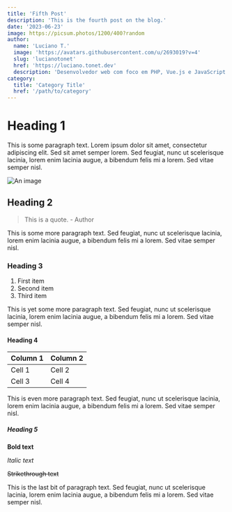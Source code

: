 ```yaml
---
title: 'Fifth Post'
description: 'This is the fourth post on the blog.'
date: '2023-06-23'
image: https://picsum.photos/1200/400?random
author:
  name: 'Luciano T.'
  image: 'https://avatars.githubusercontent.com/u/2693019?v=4'
  slug: 'lucianotonet'
  href: 'https://luciano.tonet.dev'
  description: 'Desenvolvedor web com foco em PHP, Vue.js e JavaScript e IA. Músico nas horas vagas. Baseado em Passo Fundo, RS. Sempre aprendendo e aberto a novas oportunidades.'
category:
  title: 'Category Title'
  href: '/path/to/category'
---
```


# Heading 1

This is some paragraph text. Lorem ipsum dolor sit amet, consectetur adipiscing elit. Sed sit amet semper lorem. Sed feugiat, nunc ut scelerisque lacinia, lorem enim lacinia augue, a bibendum felis mi a lorem. Sed vitae semper nisl.

![An image](https://via.placeholder.com/1200x400)

## Heading 2

> This is a quote. - Author

This is some more paragraph text. Sed feugiat, nunc ut scelerisque lacinia, lorem enim lacinia augue, a bibendum felis mi a lorem. Sed vitae semper nisl.

### Heading 3

1. First item
2. Second item
3. Third item

This is yet some more paragraph text. Sed feugiat, nunc ut scelerisque lacinia, lorem enim lacinia augue, a bibendum felis mi a lorem. Sed vitae semper nisl.

#### Heading 4

| Column 1 | Column 2 |
| -------- | -------- |
| Cell 1   | Cell 2   |
| Cell 3   | Cell 4   |

This is even more paragraph text. Sed feugiat, nunc ut scelerisque lacinia, lorem enim lacinia augue, a bibendum felis mi a lorem. Sed vitae semper nisl.

##### Heading 5

**Bold text**

*Italic text*

~~Strikethrough text~~

This is the last bit of paragraph text. Sed feugiat, nunc ut scelerisque lacinia, lorem enim lacinia augue, a bibendum felis mi a lorem. Sed vitae semper nisl.